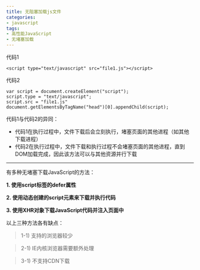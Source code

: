 ```yaml
---
title: 无阻塞加载js文件
categories: 
- javascript
tags: 
- 高性能JavaScript
- 无堵塞加载
---
```



代码1
```
<script type="text/javascript" src="file1.js"></script>
```
代码2

```
var script = document.createElement("script");
script.type = "text/javascript";
script.src = "file1.js"
document.getElementsByTagName("head")[0].appendChild(script);
```
代码1与代码2的异同：
- 代码1在执行过程中，文件下载后会立刻执行，堵塞页面的其他进程（如其他下载进程）
- 代码2在执行过程中，文件下载和执行过程不会堵塞页面的其他进程，直到DOM加载完成，因此该方法可以与其他资源并行下载

---

有多种无堵塞下载JavaScript的方法：

**1. 使用script标签的defer属性**

**2. 使用动态创建的script元素来下载并执行代码**

**3. 使用XHR对象下载JavaScript代码并注入页面中**

以上三种方法各有缺点：

> 1-1) 支持的浏览器较少

> 2-1) IE内核浏览器需要额外处理

> 3-1) 不支持CDN下载

